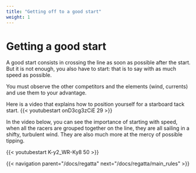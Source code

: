 ```yaml
---
title: "Getting off to a good start"
weight: 1
---
```


# Getting a good start

A good start consists in crossing the line as soon as possible after the start. But it is not enough, you also have to start: that is to say with as much speed as possible.

You must observe the other competitors and the elements (wind, currents) and use them to your advantage.

Here is a video that explains how to position yourself for a starboard tack start.
{{< youtubestart onD3cg3zCiE 29 >}}

In the video below, you can see the importance of starting with speed, when all the racers are grouped together on the line, they are all sailing in a shifty, turbulent wind. They are also much more at the mercy of possible tipping.

{{< youtubestart K-y2_WR-Ky8 50 >}}

{{< navigation parent="/docs/regatta" next="/docs/regatta/main_rules" >}}